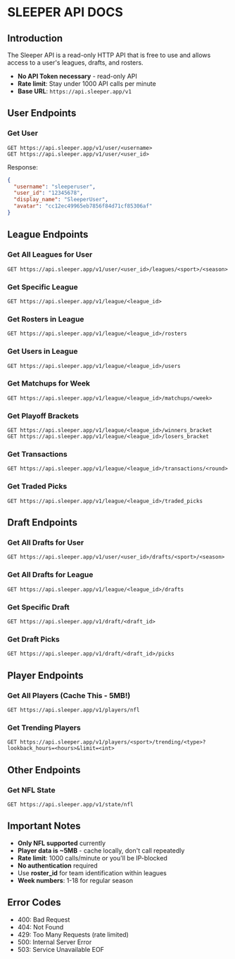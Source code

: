 # SLEEPER API DOCS

## Introduction
The Sleeper API is a read-only HTTP API that is free to use and allows access to a user's leagues, drafts, and rosters.

- **No API Token necessary** - read-only API
- **Rate limit**: Stay under 1000 API calls per minute  
- **Base URL**: `https://api.sleeper.app/v1`

## User Endpoints

### Get User
```
GET https://api.sleeper.app/v1/user/<username>
GET https://api.sleeper.app/v1/user/<user_id>
```

Response:
```json
{
  "username": "sleeperuser",
  "user_id": "12345678", 
  "display_name": "SleeperUser",
  "avatar": "cc12ec49965eb7856f84d71cf85306af"
}
```

## League Endpoints

### Get All Leagues for User
```
GET https://api.sleeper.app/v1/user/<user_id>/leagues/<sport>/<season>
```

### Get Specific League
```
GET https://api.sleeper.app/v1/league/<league_id>
```

### Get Rosters in League
```
GET https://api.sleeper.app/v1/league/<league_id>/rosters
```

### Get Users in League
```
GET https://api.sleeper.app/v1/league/<league_id>/users
```

### Get Matchups for Week
```
GET https://api.sleeper.app/v1/league/<league_id>/matchups/<week>
```

### Get Playoff Brackets
```
GET https://api.sleeper.app/v1/league/<league_id>/winners_bracket
GET https://api.sleeper.app/v1/league/<league_id>/losers_bracket
```

### Get Transactions
```
GET https://api.sleeper.app/v1/league/<league_id>/transactions/<round>
```

### Get Traded Picks
```
GET https://api.sleeper.app/v1/league/<league_id>/traded_picks
```

## Draft Endpoints

### Get All Drafts for User
```
GET https://api.sleeper.app/v1/user/<user_id>/drafts/<sport>/<season>
```

### Get All Drafts for League
```
GET https://api.sleeper.app/v1/league/<league_id>/drafts
```

### Get Specific Draft
```
GET https://api.sleeper.app/v1/draft/<draft_id>
```

### Get Draft Picks
```
GET https://api.sleeper.app/v1/draft/<draft_id>/picks
```

## Player Endpoints

### Get All Players (Cache This - 5MB!)
```
GET https://api.sleeper.app/v1/players/nfl
```

### Get Trending Players
```
GET https://api.sleeper.app/v1/players/<sport>/trending/<type>?lookback_hours=<hours>&limit=<int>
```

## Other Endpoints

### Get NFL State
```
GET https://api.sleeper.app/v1/state/nfl
```

## Important Notes

- **Only NFL supported** currently
- **Player data is ~5MB** - cache locally, don't call repeatedly
- **Rate limit**: 1000 calls/minute or you'll be IP-blocked
- **No authentication** required
- Use **roster_id** for team identification within leagues
- **Week numbers**: 1-18 for regular season

## Error Codes
- 400: Bad Request
- 404: Not Found
- 429: Too Many Requests (rate limited)
- 500: Internal Server Error
- 503: Service Unavailable
  EOF
```
